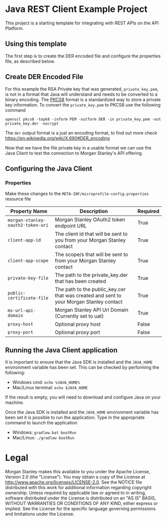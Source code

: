 # Java REST Client Example Project
This project is a starting template for integrating with REST APIs on the API Platform.

## Using this template
The first step is to create the DER encoded file and configure the properties file, as described below.

## Create DER Encoded File
For this example the RSA Private key that was generated, `private_key.pem`, is not in a format that Java will understand and needs to be converted to a binary encoding.
The [PKCS8](https://en.wikipedia.org/wiki/PKCS_8) format is a standardized way to store a private key information.
To convert the `private_key.pem` to PKCS8 use the following command

```shell
openssl pkcs8 -topk8 -inform PEM -outform DER -in private_key.pem -out private_key.der -nocrypt
```
The `der` output format is a just an encoding format, to find out more check <https://en.wikipedia.org/wiki/X.690#DER_encoding>

Now that we have the file private key in a usable format we can use the Java Client to test the connection to Morgan Stanley's API offering.

## Configuring the Java Client

### Properties
Make these changes to the `META-INF/microprofile-config.properties` resource file

| Property Name                     | Description                                                                             | Required |
|-----------------------------------|-----------------------------------------------------------------------------------------|----------|
| `morgan-stanley-oauth2-token-uri` | Morgan Stanley OAuth2 token endpoint URL                                                | True     |
| `client-app-id`                   | The client id that will be sent to you from your Morgan Stanley contact                 | True     |
| `client-app-scope`                | The scope/s that will be sent to from your Morgan Stanley contact                       | True     |
| `private-key-file`                | The path to the private_key.der that has been created                                   | True     |
| `public-certificate-file`         | The path to the public_key.cer that was created and sent to your Morgan Stanley contact | True     |
| `ms-url-api-domain`               | Morgan Stanley API Url Domain (Currently set to uat)                                    | True     |
| `proxy-host`                      | Optional proxy host                                                                     | False    |
| `proxy-port`                      | Optional proxy port                                                                     | False    |


## Running the Java Client application
It is important to ensure that the Java SDK is installed and the `JAVA_HOME` environment variable has been set.
This can be checked by performing the following:

* Windows cmd: `echo %JAVA_HOME%`
* Mac/Linux terminal: `echo $JAVA_HOME`

If the result is empty, you will need to download and configure Java on your machine.

Once the Java SDK is installed and the `JAVA_HOME` environment variable has been set it is possible to run the application.
Type in the appropriate command to launch the application

* Windows: `gradlew.bat bootRun`
* Mac/Linux: `./gradlew bootRun`


# Legal

Morgan Stanley makes this available to you under the Apache License, Version 2.0 (the "License"). You may obtain a copy of the License at http://www.apache.org/licenses/LICENSE-2.0.
See the NOTICE file distributed with this work for additional information regarding copyright ownership.
Unless required by applicable law or agreed to in writing, software distributed under the License is distributed on an "AS IS" BASIS, WITHOUT WARRANTIES OR CONDITIONS OF ANY KIND, either express or implied.
See the License for the specific language governing permissions and limitations under the License.